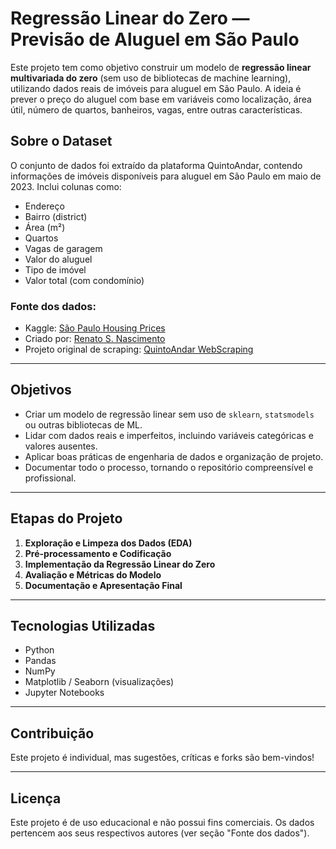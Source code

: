 # Regressão Linear do Zero — Previsão de Aluguel em São Paulo 

Este projeto tem como objetivo construir um modelo de **regressão linear multivariada do zero** (sem uso de bibliotecas de machine learning), utilizando dados reais de imóveis para aluguel em São Paulo. A ideia é prever o preço do aluguel com base em variáveis como localização, área útil, número de quartos, banheiros, vagas, entre outras características.

##  Sobre o Dataset

O conjunto de dados foi extraído da plataforma QuintoAndar, contendo informações de imóveis disponíveis para aluguel em São Paulo em maio de 2023. Inclui colunas como:

- Endereço
- Bairro (district)
- Área (m²)
- Quartos
- Vagas de garagem
- Valor do aluguel
- Tipo de imóvel
- Valor total (com condomínio)

### Fonte dos dados:
- Kaggle: [São Paulo Housing Prices](https://www.kaggle.com/datasets/renatosn/sao-paulo-housing-prices)
- Criado por: [Renato S. Nascimento](https://www.kaggle.com/renatosn)
- Projeto original de scraping: [QuintoAndar WebScraping](https://www.kaggle.com/code/renatosn/quintoandar-webscraping)

---

##  Objetivos

- Criar um modelo de regressão linear sem uso de `sklearn`, `statsmodels` ou outras bibliotecas de ML.
- Lidar com dados reais e imperfeitos, incluindo variáveis categóricas e valores ausentes.
- Aplicar boas práticas de engenharia de dados e organização de projeto.
- Documentar todo o processo, tornando o repositório compreensível e profissional.

---

##  Etapas do Projeto

1. **Exploração e Limpeza dos Dados (EDA)**
2. **Pré-processamento e Codificação**
3. **Implementação da Regressão Linear do Zero**
4. **Avaliação e Métricas do Modelo**
5. **Documentação e Apresentação Final**

---

##  Tecnologias Utilizadas

- Python
- Pandas
- NumPy
- Matplotlib / Seaborn (visualizações)
- Jupyter Notebooks

---

##  Contribuição

Este projeto é individual, mas sugestões, críticas e forks são bem-vindos!

---

##  Licença

Este projeto é de uso educacional e não possui fins comerciais. Os dados pertencem aos seus respectivos autores (ver seção "Fonte dos dados").


